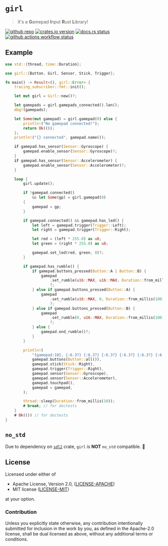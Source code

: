 # `girl`

> It's a **G**amepad **I**nput **R**ust **L**ibrary!

[![github repo](https://img.shields.io/badge/github-zohnannor/girl-946d8c?style=for-the-badge&logo=github)](https://github.com/zohnannor/girl/tree/main/crates/girl)
[![crates.io version](https://img.shields.io/crates/v/girl?style=for-the-badge&logo=rust)](https://crates.io/crates/girl)
[![docs.rs status](https://img.shields.io/docsrs/girl/latest?style=for-the-badge&logo=docsdotrs)](https://docs.rs/girl)
[![github actions workflow status](https://img.shields.io/github/actions/workflow/status/zohnannor/girl/ci.yml?branch=main&style=for-the-badge&logo=github)](https://github.com/zohnannor/girl/actions/workflows/ci.yml)

## Example

```rust
use std::{thread, time::Duration};

use girl::{Button, Girl, Sensor, Stick, Trigger};

fn main() -> Result<(), girl::Error> {
    tracing_subscriber::fmt::init();

    let mut girl = Girl::new()?;

    let gamepads = girl.gamepads_connected().len();
    dbg!(gamepads);

    let Some(mut gamepad) = girl.gamepad(0) else {
        println!("No gamepad connected!");
        return Ok(());
    };
    println!("{} connected", gamepad.name());

    if gamepad.has_sensor(Sensor::Gyroscope) {
        gamepad.enable_sensor(Sensor::Gyroscope)?;
    }
    if gamepad.has_sensor(Sensor::Accelerometer) {
        gamepad.enable_sensor(Sensor::Accelerometer)?;
    }

    loop {
        girl.update();

        if !gamepad.connected()
            && let Some(gp) = girl.gamepad(0)
        {
            gamepad = gp;
        }

        if gamepad.connected() && gamepad.has_led() {
            let left = gamepad.trigger(Trigger::Left);
            let right = gamepad.trigger(Trigger::Right);

            let red = (left * 255.0) as u8;
            let green = (right * 255.0) as u8;

            gamepad.set_led(red, green, 0)?;
        }

        if gamepad.has_rumble() {
            if gamepad.buttons_pressed(Button::A | Button::B) {
                gamepad
                    .set_rumble(u16::MAX, u16::MAX, Duration::from_millis(100))
                    ?;
            } else if gamepad.buttons_pressed(Button::A) {
                gamepad
                    .set_rumble(u16::MAX, 0, Duration::from_millis(100))
                    ?;
            } else if gamepad.buttons_pressed(Button::B) {
                gamepad
                    .set_rumble(0, u16::MAX, Duration::from_millis(100))
                    ?;
            } else {
                gamepad.end_rumble()?;
            }
        }

        println!(
            "{gamepad:10}, {:6.3?} {:6.3?} {:6.3?} {:6.3?} {:6.3?} {:6.3?}",
            gamepad.buttons(Button::all()),
            gamepad.stick(Stick::Right),
            gamepad.trigger(Trigger::Right),
            gamepad.sensor(Sensor::Gyroscope),
            gamepad.sensor(Sensor::Accelerometer),
            gamepad.touchpad(),
            gamepad = gamepad,
        );

        thread::sleep(Duration::from_millis(10));
        # break; // for doctests
    }
    # Ok(()) // for doctests
}
```

## `no_std`

Due to dependency on [`sdl2`] crate, `girl` is **NOT** `no_std` compatible. 🙁

## License

Licensed under either of

-   Apache License, Version 2.0, ([LICENSE-APACHE](LICENSE-APACHE))
-   MIT license ([LICENSE-MIT](LICENSE-MIT))

at your option.

### Contribution

Unless you explicitly state otherwise, any contribution intentionally
submitted for inclusion in the work by you, as defined in the Apache-2.0
license, shall be dual licensed as above, without any additional terms or
conditions.

[`sdl2`]: https://docs.rs/sdl2
